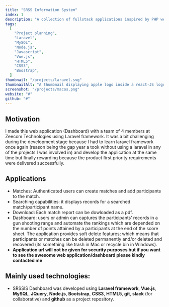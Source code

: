 ```yaml
---
title: "SRSS Information System"
index: 1
description: "A collection of fullstack applications inspired by PHP web artisan using Laravel and node-JS"
tags:
  [
    "Project planning",
    "Laravel",
    "MySQL",
    "Node.js",
    "Javascript",
    "Vue.js",
    "HTML5",
    "CSS3",
    "Boostrap",
  ]
thumbnail: "/projects/laravel.svg"
thumbnailAlt: "A thumbnail displaying apple logo inside a react-JS logo"
screenshot: "/projects/macos.png"
website: "#"
github: "#"
---
```


## Motivation

I made this web application (Dashboard) with a team of 4 members at Zeecom Technologies using Laravel framework. It was a bit challenging during the development stage because I had to learn laravel framework once again (reason being the gap year a took without using a laravel in any of the projects I was involved in) and develop the application at the same time but finally rewarding because the product first priority requirements were delivered successfully.

## Applications

- Matches: Authenticated users can create matches and add participants to the match.
- Searching capabilities: it displays records for a searched match/participant name.
- Download: Each match report can be dowloaded as a pdf.
- Dashboard: users or admin can captures the participants’ records in a gun shooting range and automate the rankings which are depended on the number of points attained by a participants at the end of the score sheet. The application provides soft delete features; which means that participants or matches can be deleted permanently and/or deleted and recovered (its something like trash in Mac or recycle bin in Windows).
- **Application url will not be given for security purposes but if you want to see the awesome web application/dashboard please kindly contacted me**

## Mainly used technologies:

- SRSSIS Dashboard was developed using **Laravel framework**, **Vue.js**, **MySQL**, **JQuery**, **Node.js**, **Bootstrap**, **CSS3**, **HTML5**, **git**, **slack** (for collaborative) and **github** as a project repository.


